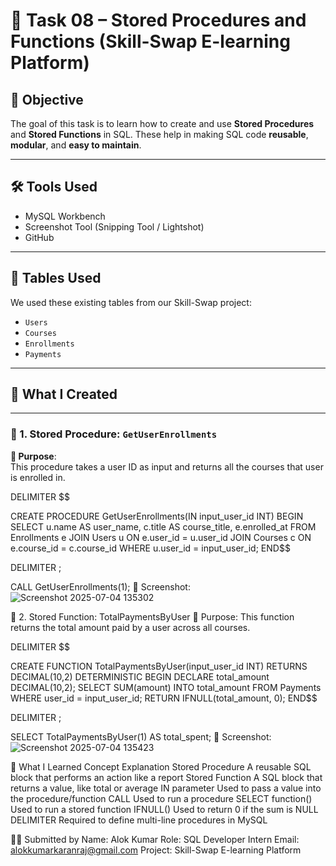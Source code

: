 # 📘 Task 08 – Stored Procedures and Functions (Skill-Swap E-learning Platform)

## 🎯 Objective

The goal of this task is to learn how to create and use **Stored Procedures** and **Stored Functions** in SQL. These help in making SQL code **reusable**, **modular**, and **easy to maintain**.

---

## 🛠 Tools Used

- MySQL Workbench
- Screenshot Tool (Snipping Tool / Lightshot)
- GitHub

---

## 🧱 Tables Used

We used these existing tables from our Skill-Swap project:

- `Users`
- `Courses`
- `Enrollments`
- `Payments`

---

## 🧪 What I Created

---

### 🔹 1. Stored Procedure: `GetUserEnrollments`

**🔧 Purpose**:  
This procedure takes a user ID as input and returns all the courses that user is enrolled in.

DELIMITER $$

CREATE PROCEDURE GetUserEnrollments(IN input_user_id INT)
BEGIN
    SELECT u.name AS user_name, c.title AS course_title, e.enrolled_at
    FROM Enrollments e
    JOIN Users u ON e.user_id = u.user_id
    JOIN Courses c ON e.course_id = c.course_id
    WHERE u.user_id = input_user_id;
END$$

DELIMITER ;

CALL GetUserEnrollments(1);
📸 Screenshot:
![Screenshot 2025-07-04 135302](https://github.com/user-attachments/assets/97b3a20e-d8e5-487b-a0ef-454bf7375aea)


🔹 2. Stored Function: TotalPaymentsByUser
🔧 Purpose:
This function returns the total amount paid by a user across all courses.

DELIMITER $$

CREATE FUNCTION TotalPaymentsByUser(input_user_id INT)
RETURNS DECIMAL(10,2)
DETERMINISTIC
BEGIN
    DECLARE total_amount DECIMAL(10,2);
    SELECT SUM(amount) INTO total_amount
    FROM Payments
    WHERE user_id = input_user_id;
    RETURN IFNULL(total_amount, 0);
END$$

DELIMITER ;

SELECT TotalPaymentsByUser(1) AS total_spent;
📸 Screenshot:
![Screenshot 2025-07-04 135423](https://github.com/user-attachments/assets/e7431752-fd37-45ba-ae5d-460edc2bfe94)


🧠 What I Learned
Concept	Explanation
Stored Procedure	A reusable SQL block that performs an action like a report
Stored Function	A SQL block that returns a value, like total or average
IN parameter	Used to pass a value into the procedure/function
CALL	Used to run a procedure
SELECT function()	Used to run a stored function
IFNULL()	Used to return 0 if the sum is NULL
DELIMITER	Required to define multi-line procedures in MySQL


👨‍💻 Submitted by
Name: Alok Kumar
Role: SQL Developer Intern
Email: alokkumarkaranraj@gmail.com
Project: Skill-Swap E-learning Platform
